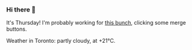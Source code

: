 ### Hi there :wave:

It's Thursday! I'm probably working for [this bunch](https://github.com/kohofinancial), clicking some merge buttons.

Weather in Toronto: partly cloudy, at +21°C.
